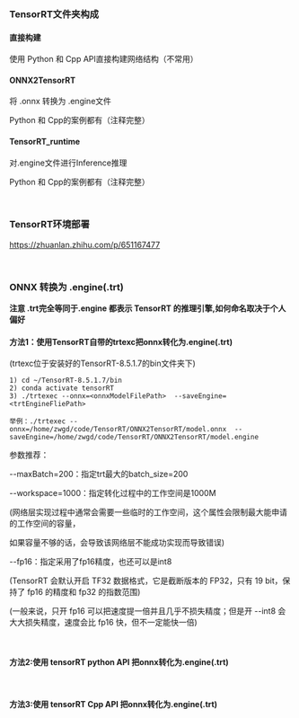 ### TensorRT文件夹构成

#### 直接构建 

使用 Python 和 Cpp API直接构建网络结构（不常用）

#### ONNX2TensorRT

将 .onnx 转换为 .engine文件

Python 和 Cpp的案例都有（注释完整）

#### TensorRT_runtime

对.engine文件进行Inference推理

Python 和 Cpp的案例都有（注释完整）

<br />

### TensorRT环境部署

https://zhuanlan.zhihu.com/p/651167477

<br />

### ONNX 转换为 .engine(.trt)  

**注意 .trt完全等同于.engine  都表示 TensorRT 的推理引擎,如何命名取决于个人偏好**

#### 方法1：使用TensorRT自带的trtexc把onnx转化为.engine(.trt)

(trtexc位于安装好的TensorRT-8.5.1.7的bin文件夹下)

```
1) cd ~/TensorRT-8.5.1.7/bin
2) conda activate tensorRT
3) ./trtexec --onnx=<onnxModelFilePath>  --saveEngine=<trtEngineFliePath>

举例：./trtexec --onnx=/home/zwgd/code/TensorRT/ONNX2TensorRT/model.onnx  --saveEngine=/home/zwgd/code/TensorRT/ONNX2TensorRT/model.engine
```

参数推荐：

--maxBatch=200：指定trt最大的batch_size=200

--workspace=1000：指定转化过程中的工作空间是1000M

(网络层实现过程中通常会需要一些临时的工作空间，这个属性会限制最大能申请的工作空间的容量，

如果容量不够的话，会导致该网络层不能成功实现而导致错误)

--fp16：指定采用了fp16精度，也还可以是int8 

(TensorRT 会默认开启 TF32 数据格式，它是截断版本的 FP32，只有 19 bit，保持了 fp16 的精度和 fp32 的指数范围)

(一般来说，只开 fp16 可以把速度提一倍并且几乎不损失精度；但是开 --int8 会大大损失精度，速度会比 fp16 快，但不一定能快一倍)

<br />

#### 方法2:使用 tensorRT python API 把onnx转化为.engine(.trt)

<br />

#### 方法3:使用 tensorRT Cpp API 把onnx转化为.engine(.trt)